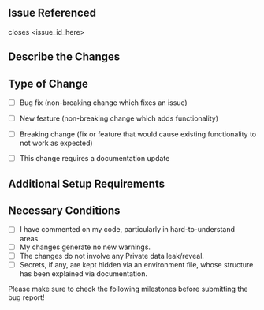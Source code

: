 ## Issue Referenced

<!-- Eg. closes #12 -->
closes <issue_id_here> <!-- Must refer a corresponding issue being worked on. You Must be assigned to it as well. -->

## Describe the Changes
<!-- Briefly discribe all the changes you made and use screenshots wherever necessary -->

<!--
### Change 1: <fileName>
  lorem ipsum dolor sit
### Change 2: <filename>
  lorem ipsum dolor sit
-->

## Type of Change
<!-- Select those that apply from following. [x] - Marked, [ ] - Not Marked  -->
- [ ] Bug fix (non-breaking change which fixes an issue)
- [ ] New feature (non-breaking change which adds functionality)
- [ ] Breaking change (fix or feature that would cause existing functionality to not work as expected)
- [ ] This change requires a documentation update


## Additional Setup Requirements
<!-- Additional steps or changes to existing project setup procedure. Write "_No Response_" if nothing to write. -->

## Necessary Conditions
<!-- Select those that apply from following. [x] - Marked, [ ] - Not Marked  -->
- [ ] I have commented on my code, particularly in hard-to-understand areas.
- [ ] My changes generate no new warnings.
- [ ] The changes do not involve any Private data leak/reveal.
- [ ] Secrets, if any, are kept hidden via an environment file, whose structure has been explained via documentation.

Please make sure to check the following milestones before submitting the bug report!


